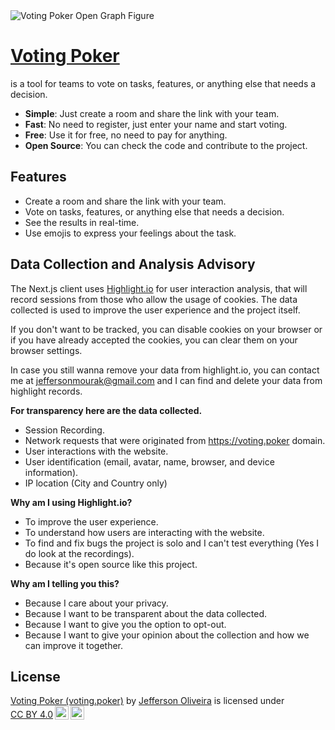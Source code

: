 <img src="https://www.voting.poker/OG/OpenGraphFigure.png" alt="Voting Poker Open Graph Figure"/>

# [Voting Poker](https://voting.poker)

is a tool for teams to vote on tasks, features, or anything else that needs a decision.

- **Simple**: Just create a room and share the link with your team.
- **Fast**: No need to register, just enter your name and start voting.
- **Free**: Use it for free, no need to pay for anything.
- **Open Source**: You can check the code and contribute to the project.

## Features

- Create a room and share the link with your team.
- Vote on tasks, features, or anything else that needs a decision.
- See the results in real-time.
- Use emojis to express your feelings about the task.

## Data Collection and Analysis Advisory

The Next.js client uses [Highlight.io](https://www.highlight.io/) for user interaction analysis, that will record sessions from those who allow the usage of cookies. The data collected is used to improve the user experience and the project itself.

If you don't want to be tracked, you can disable cookies on your browser or if you have already accepted the cookies, you can clear them on your browser settings.

In case you still wanna remove your data from highlight.io, you can contact me at [jeffersonmourak@gmail.com](mailto:jeffersonmourak@gmail.com) and I can find and delete your data from highlight records.

**For transparency here are the data collected.**
- Session Recording.
- Network requests that were originated from https://voting.poker domain.
- User interactions with the website.
- User identification (email, avatar, name, browser, and device information).
- IP location (City and Country only)

**Why am I using Highlight.io?**
- To improve the user experience.
- To understand how users are interacting with the website.
- To find and fix bugs the project is solo and I can't test everything (Yes I do look at the recordings).
- Because it's open source like this project.

**Why am I telling you this?**
- Because I care about your privacy.
- Because I want to be transparent about the data collected.
- Because I want to give you the option to opt-out.
- Because I want to give your opinion about the collection and how we can improve it together.

## License
<p xmlns:cc="http://creativecommons.org/ns#" xmlns:dct="http://purl.org/dc/terms/"><a property="dct:title" rel="cc:attributionURL" href="https://github.com/jeffersonmourak/voting.poker">Voting Poker (voting.poker)</a> by <a rel="cc:attributionURL dct:creator" property="cc:attributionName" href="https://github.com/jeffersonmourak">Jefferson Oliveira</a> is licensed under <a href="https://creativecommons.org/licenses/by/4.0/?ref=chooser-v1" target="_blank" rel="license noopener noreferrer" style="display:inline-block;">CC BY 4.0<img style="height:22px!important;margin-left:3px;vertical-align:text-bottom;" src="https://mirrors.creativecommons.org/presskit/icons/cc.svg?ref=chooser-v1" alt=""><img style="height:22px!important;margin-left:3px;vertical-align:text-bottom;" src="https://mirrors.creativecommons.org/presskit/icons/by.svg?ref=chooser-v1" alt=""></a></p>